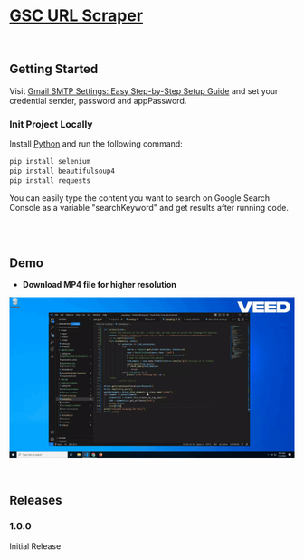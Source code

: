 <p align="center">
  <a href="https://github.com/HighAmbition211/GSC_Scraping" target="_blank" rel="noopener">
    <h1>GSC URL Scraper</h1>
  </a>
</p>

<br>

## Getting Started
Visit [Gmail SMTP Settings: Easy Step-by-Step Setup Guide](https://www.gmass.co/blog/gmail-smtp/) and set your credential sender, password and appPassword.

### Init Project Locally

Install [Python](https://www.python.org/) and run the following command:

```bash
pip install selenium
pip install beautifulsoup4
pip install requests
```
You can easily type the content you want to search on Google Search Console as a variable "searchKeyword" and get results after running code.

<br>

<br>

## Demo
- **Download MP4 file for higher resolution**

![GSC Scraping Example](https://raw.githubusercontent.com/HighAmbition211/GSC_Scraping/main/GSC-scraping.gif)

<br>

## Releases

### 1.0.0
Initial Release

<br>
